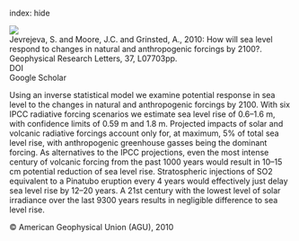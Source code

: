 index: hide

<div class="Citation">
    <div class="Citation-thumb CitationThumb-linked"  data-href="https://doi.org/10.1029/2010gl042947">
      <img src="https://static.claimspace.cloud/climate-study-static/refs/thumbs/13/Jevrejeva_et_al_2010-thumb.png" />
    </div>

  <div class="Citation-body">
    <div class="Citation-text">Jevrejeva, S. and Moore, J.C. and Grinsted, A., 2010: How will sea level respond to changes in natural and anthropogenic forcings by 2100?. <span class="Article-journal">Geophysical Research Letters, </span><span class="Article-volume">37, </span>L07703pp.</div>
    <div class="Citation-links">
      <div class="CitationLink" data-href="https://doi.org/10.1029/2010gl042947">
        <div class="CitationLink-icon CitationLink-Doi"></div>
        <div class="CitationLink-text">DOI</div>
      </div>
      <div class="CitationLink" data-href="https://scholar.google.com/scholar?q=10.1029/2010gl042947">
        <div class="CitationLink-icon CitationLink-Scholar"></div>
        <div class="CitationLink-text">Google Scholar</div>
      </div>
    </div>
  </div>
</div>

Using an inverse statistical model we examine potential response in sea level to the changes in natural and anthropogenic forcings by 2100. With six IPCC radiative forcing scenarios we estimate sea level rise of 0.6–1.6 m, with confidence limits of 0.59 m and 1.8 m. Projected impacts of solar and volcanic radiative forcings account only for, at maximum, 5% of total sea level rise, with anthropogenic greenhouse gasses being the dominant forcing. As alternatives to the IPCC projections, even the most intense century of volcanic forcing from the past 1000 years would result in 10–15 cm potential reduction of sea level rise. Stratospheric injections of SO2 equivalent to a Pinatubo eruption every 4 years would effectively just delay sea level rise by 12–20 years. A 21st century with the lowest level of solar irradiance over the last 9300 years results in negligible difference to sea level rise.

<div class="Citation-copy">
&copy; American Geophysical Union (AGU), 2010
</div>